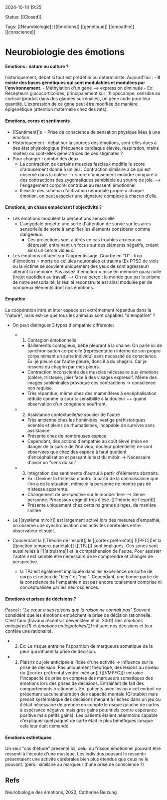 2024-10-14 19:25

Status: [[Closed]].  

Tags: [[Neurobiologie]] [[Emotions]] [[génétique]] [[empathie]] [[conscience]]

# Neurobiologie des émotions

#### Emotions : nature ou culture ? 
historiquement, débat si tout est prédéfini ou déterministe.
Aujourd'hui : 
	- **Il existe des bases génétiques qui sont modulables et modulées par l'environnement**. 
	- Méthylation d'un gène --> expression diminuée
		- Ex: Récepteurs glucocorticoïdes, principalement sur l'hippocampe, sensible au cortisol (produit dans des glandes surrénales), un gène code pour leur quantité. L'expression de ce gène peut être modifiée de manière épigénétique (attention maternelle chez des rats).
	
#### Emotions, corps et sentiments
- [[Sentiment]]s = Prise de conscience de sensation physique liées à une émotion
- Historiquement : débat sur la sources des émotions, sont-elles dues à des état physiologique (fréquence cardiaque élevée, respiration, mains moites) ou sont-elles génératrices de ces stigmates ?
- Pour changer : combo des deux.  
	- La contraction de certains muscles fasciaux modifie le score d'amusement donné à un jeu : Contraction similaire à ce qui est observé dans la colère --> score d'amusement moindre comparé à des contractions des zygomatiques semblable au sourire de joie. --> l'engagement corporel contribue au ressenti émotionnel
	- Il existe des schéma d'activation neuronale propre à chaque émotion, on peut associer une signature complexe à chacun d'elle.

#### Emotions, un chaos empêchant l'objectivité ?

- Les émotions modulent la perceptions sensorielle
	- L'amygdale projette une sorte d'attention de survie sur les aires sensorielle de sorte à amplifier les éléments considérer comme dangereux.
		- Ces projections sont altérés en cas troubles anxieux ou dépressif, entrainant un focus sur des éléments négatifs, créant ainsi un cercle vicieux. 
-  Les émotions influent sur l'apprentissage. Courbe en "U" : trop d'émotions = morts de cellules neuronales et trauma (Ex PTSD de viols ou la victime se souvient uniquement des yeux de sont agresseur) altérant la mémoire. Pas assez d'émotion = mise en mémoire quasi nulle (trajet quotidien au travail)
--> On ne perçoit le monde que par le prisme de notre sensorialité, la réalité reconstruite est ainsi modulée par de nombreux éléments dont nos émotions. 

#### Empathie
La coopération intra et inter espèce est extrêmement répandue dans la "nature", mais est-ce que tous les animaux sont capables "d'empathie" ? 
- On peut distinguer 3 types d'empathie différente:
	- 1) Contagion émotionnelle
		- Baillements contagieux, bébé pleurant à la chaine. On parle ici de synchronisation corporelle (représentation interne de son propre corps mimant un autre individu) sans nécessité de conscience. Ex: je pleure car l'autre pleure, donc il a du chagrin. Car je ressens du chagrin par mes pleurs.
		- Contraction inconsciente des muscles nécessaire aux émotions (colère, tristesse, joie) face à des visages expressif. Même des images subliminales provoque ces contractions -> conscience non requise. 
		- Très répandue, même chez des mammifères à encéphalisation réduite comme la souris: sensibilité à la douleur ++ quand observation d'un congénère souffrant. 
		
	- 2) Assistance contextuelle/se soucier de l'autre
		- Très ancienne chez les hominidés, vestige préhistoriques édentés et pleins de rhumatismes, incapable de survivre sans assistance
		- Présente chez de nombreuses espèce
		- Cependant, des actions d'empathie au coût élevé (mise en danger de la survie de l'individu, douleur potentielle) ne sont observées que chez des espèce à haut quotient d'encéphalisation et passant le test du miroir. -> Nécessaire d'avoir un "sens du soi" 
		
	- 3) Intégration des sentiments d'autrui à partir d'éléments abstraits.
		- Ex : Deviner la tristesse d'autrui à partir de la connaissance que l'on a de la situation, même si la personne ne montre pas de tristesse apparente.  
		- Changement de perspective sur le monde: 1ere --> 3eme personne. Processus cognitif très élevé. [[Théorie de l'esprit]].
		- Présente uniquement chez certains grands singes, de manière limitée

 - Le [[système miroir]] est largement activé lors des mesures d'empathie, on observe une synchronisation des activités cérébrales entre observateur et sujet. 
 - Concernant la [[Théorie de l'esprit]] le [[cortex préfrontal]] ([[PFC]])et la [[jonction temporo-pariétale]] ([[TPJ]]) sont impliqués. Ces zones sont aussi reliés à l'[[altruisme]] et la compréhension de l'autre. Pour assister l'autre il est semble être nécessaire de le comprendre et changer de perspective.
	 - la TPJ est également impliquée dans les expérience de sortie de corps et notion de "bien" et "mal".
Cependant, une bonne partie de la conscience de l'empathie n'est pas encore totalement comprise ni conceptualisée par les neurosciences.
	
#### Emotions et prises de décisions ?
Pascal : *"Le cœur a ses raisons que la raison ne connait pas"* 
Souvent considéré que les émotions empêchent la prise de décision rationnelle. C'est faux (travaux récents: Loewenstein et al. 2001)
Des *émotions anticipées(1)* et *émotions anticipatoires(2)* influent nos décisions et leur confère une rationalité. 
- 2) Ex: Le risque entraine l'apparition de marqueurs somatique de la peur qui influent la prise de décision.
- 1) Plaisirs ou joie anticipée à l'idée d'une activité -> influence sur la prise de décision.
Pas uniquement théorique, des lésions au niveau du [[cortex préfrontal ventro-médian]] ([[VMPFC]]) entraine l'incapacité de prise en comptes des marqueurs somatiques des émotions lors des prises de décisions. Entrainant de fait des comportements irrationnels. 
Ex: patients avec lésion à cet endroit ne présentant aucune altération des capacité mentale (QI stable) mais prenait systématique des décisions menant à l'échec dans un jeu ou il était nécessaire de prendre en compte le risque (pioche de cartes à espérance négative mais gros gains potentiels contre espérance positive mais petits gains). Les patients étaient néanmoins capable d'expliquer quel paquet de carte était le plus bénéfiques lorsque cela leur était demandé. 

#### Emotions esthétiques

Un seul "cas d'étude" présenté ici, celui du frisson émotionnel pouvant être ressenti à l'écoute d'une musique. 
Les individus pouvant le ressentir présentaient une activité cérébrales bien plus étendue que ceux ne le pouvant. (pers.: similaire au marqueur d'une prise de conscience ?)
## Refs
Neurobiologie des émotions, 2022, Catherine Belzung